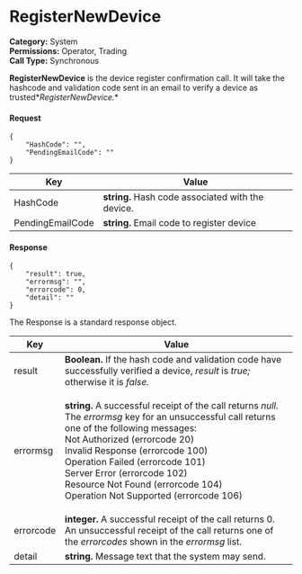 # RegisterNewDevice

**Category:** System\
**Permissions:** Operator, Trading\
**Call Type:** Synchronous

**RegisterNewDevice** is the device register confirmation call. It will take the hashcode and validation code sent in an email to verify a device as trusted\*_RegisterNewDevice._\*

#### Request <a href="#request" id="request"></a>

```
{
    "HashCode": "",
    "PendingEmailCode": ""
}
```

| Key              | Value                                             |
| ---------------- | ------------------------------------------------- |
| HashCode         | **string.** Hash code associated with the device. |
| PendingEmailCode | **string.** Email code to register device         |

#### Response <a href="#response" id="response"></a>

```
{
    "result": true,
    "errormsg": "",
    "errorcode": 0,
    "detail": ""
}
```

The Response is a standard response object.

| Key       | Value                                                                                                                                                                                                                                                                                                                                                                                                       |
| --------- | ----------------------------------------------------------------------------------------------------------------------------------------------------------------------------------------------------------------------------------------------------------------------------------------------------------------------------------------------------------------------------------------------------------- |
| result    | **Boolean.** If the hash code and validation code have successfully verified a device, _result_ is _true;_ otherwise it is _false._                                                                                                                                                                                                                                                                         |
| errormsg  | <p><strong>string.</strong> A successful receipt of the call returns <em>null.</em> The <em>errormsg</em> key for an unsuccessful call returns one of the following messages:<br>Not Authorized (errorcode 20)<br>Invalid Response (errorcode 100)<br>Operation Failed (errorcode 101)<br>Server Error (errorcode 102)<br>Resource Not Found (errorcode 104)<br>Operation Not Supported (errorcode 106)</p> |
| errorcode | **integer.** A successful receipt of the call returns 0. An unsuccessful receipt of the call returns one of the _errorcodes_ shown in the _errormsg_ list.                                                                                                                                                                                                                                                  |
| detail    | **string.** Message text that the system may send.                                                                                                                                                                                                                                                                                                                                                          |
